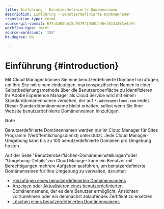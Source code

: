 ```yaml
---
title: Einführung - Benutzerdefinierte Domänennamen
description: Einführung - Benutzerdefinierte Domänennamen
translation-type: tm+mt
source-git-commit: 677a5d65bb15c9579f19b0b4e8ef03d1201e4a94
workflow-type: tm+mt
source-wordcount: '159'
ht-degree: 0%

---
```



# Einführung {#introduction}

Mit Cloud Manager können Sie eine benutzerdefinierte Domäne hinzufügen, um Ihre Site mit einem eindeutigen, markenspezifischen Namen in einer Selbstbedienungsmethode über die Benutzeroberfläche zu identifizieren. Ihr Adobe Experience Manager als Cloud Service wird mit einem Standarddomänennamen versehen, der auf `*.adobeaemcloud.com` endet. Dieser Standarddomänenname bleibt erhalten, selbst wenn Sie Ihrer Website benutzerdefinierte Domänennamen hinzufügen.

>[!NOTE]
>Benutzerdefinierte Domänennamen werden nur im Cloud Manager für Sites Programm (Veröffentlichungsdienst) unterstützt. Jede Cloud Manager-Umgebung kann bis zu 100 benutzerdefinierte Domänen pro Umgebung hosten.

Auf der Seite &quot;Benutzeroberflächen-Domäneneinstellungen&quot;oder &quot;Umgebung-Details&quot;von Cloud Manager kann ein Benutzer mit Berechtigungen mehrere Aufgaben ausführen, um benutzerdefinierte Domänennamen für Ihre Umgebung zu verwalten, darunter:

* [Hinzufügen eines benutzerdefinierten Domänennamens](/help/implementing/cloud-manager/custom-domain-names/add-custom-domain-name.md)
* [Anzeigen oder Aktualisieren eines benutzerdefinierten ](/help/implementing/cloud-manager/custom-domain-names/view-update-replace-custom-domain-name.md) Domänennamens, der es dem Benutzer ermöglicht, Ansichten vorzunehmen oder ein demnächst ablaufendes Zertifikat zu ersetzen
* [Löschen eines benutzerdefinierten Domänennamens](/help/implementing/cloud-manager/custom-domain-names/delete-custom-domain-name.md)